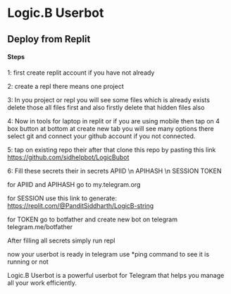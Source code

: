 # Logic.B Userbot

## Deploy from Replit 
#### Steps
1: first create replit account if you have not already

2: create a repl there means one project

3: In you project or repl you will see some files which is already exists delete those all files first and also firstly delete that hidden files also

4: Now in tools for laptop in replit or if you are using mobile then tap on 4 box button at bottom at create new tab you will see many options there
 select git and connect your github account if you not connected.

5: tap on existing repo their after that clone this repo by pasting this link 
https://github.com/sidhelpbot/LogicBubot

<!-- [![Repl.it deployment](https://repl.it/badge/github/sidhelpbot/logicb-userbot)](https://repl.it/github/sidhelpbot/logicb-userbot) -->

6: Fill these secrets their in secrets
APIID \n
APIHASH \n
SESSION
TOKEN

for APIID and APIHASH 
go to my.telegram.org

for SESSION use this link to generate:
https://replit.com/@PanditSiddharth/LogicB-string 

for TOKEN go to botfather and create new bot on telegram 
telegram.me/botfather

After filling all secrets simply run repl 

now your userbot is ready in telegram use *ping command to see it is running or not

Logic.B Userbot is a powerful userbot for Telegram that helps you manage all your work efficiently.
